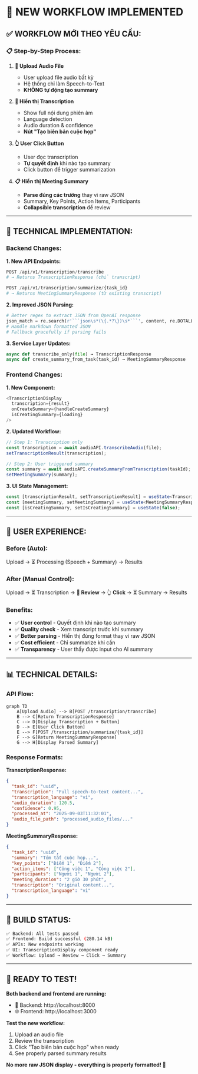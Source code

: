# 🎉 NEW WORKFLOW IMPLEMENTED

## ✅ **WORKFLOW MỚI THEO YÊU CẦU:**

### 📋 **Step-by-Step Process:**

1. **🎵 Upload Audio File**
   - User upload file audio bất kỳ
   - Hệ thống chỉ làm Speech-to-Text
   - **KHÔNG tự động tạo summary**

2. **📄 Hiển thị Transcription** 
   - Show full nội dung phiên âm
   - Language detection
   - Audio duration & confidence
   - **Nút "Tạo biên bản cuộc họp"**

3. **👆 User Click Button**
   - User đọc transcription
   - **Tự quyết định** khi nào tạo summary
   - Click button để trigger summarization

4. **📋 Hiển thị Meeting Summary**
   - **Parse đúng các trường** thay vì raw JSON
   - Summary, Key Points, Action Items, Participants
   - **Collapsible transcription** để review

---

## 🔧 **TECHNICAL IMPLEMENTATION:**

### **Backend Changes:**

**1. New API Endpoints:**
```python
POST /api/v1/transcription/transcribe
# → Returns TranscriptionResponse (chỉ transcript)

POST /api/v1/transcription/summarize/{task_id}  
# → Returns MeetingSummaryResponse (từ existing transcript)
```

**2. Improved JSON Parsing:**
```python
# Better regex to extract JSON from OpenAI response
json_match = re.search(r'```json\s*(\{.*?\})\s*```', content, re.DOTALL)
# Handle markdown formatted JSON
# Fallback gracefully if parsing fails
```

**3. Service Layer Updates:**
```python
async def transcribe_only(file) → TranscriptionResponse
async def create_summary_from_task(task_id) → MeetingSummaryResponse
```

### **Frontend Changes:**

**1. New Component:**
```typescript
<TranscriptionDisplay 
  transcription={result}
  onCreateSummary={handleCreateSummary}
  isCreatingSummary={loading}
/>
```

**2. Updated Workflow:**
```typescript
// Step 1: Transcription only
const transcription = await audioAPI.transcribeAudio(file);
setTranscriptionResult(transcription);

// Step 2: User triggered summary
const summary = await audioAPI.createSummaryFromTranscription(taskId);
setMeetingSummary(summary);
```

**3. UI State Management:**
```typescript
const [transcriptionResult, setTranscriptionResult] = useState<TranscriptionResponse | null>(null);
const [meetingSummary, setMeetingSummary] = useState<MeetingSummaryResponse | null>(null);
const [isCreatingSummary, setIsCreatingSummary] = useState(false);
```

---

## 🎯 **USER EXPERIENCE:**

### **Before (Auto):**
Upload → ⏳ Processing (Speech + Summary) → Results

### **After (Manual Control):**
Upload → ⏳ Transcription → **📄 Review** → 👆 **Click** → ⏳ Summary → Results

### **Benefits:**
- ✅ **User control** - Quyết định khi nào tạo summary
- ✅ **Quality check** - Xem transcript trước khi summary  
- ✅ **Better parsing** - Hiển thị đúng format thay vì raw JSON
- ✅ **Cost efficient** - Chỉ summarize khi cần
- ✅ **Transparency** - User thấy được input cho AI summary

---

## 📊 **TECHNICAL DETAILS:**

### **API Flow:**
```mermaid
graph TD
    A[Upload Audio] --> B[POST /transcription/transcribe]
    B --> C[Return TranscriptionResponse]
    C --> D[Display Transcription + Button]
    D --> E[User Click Button]
    E --> F[POST /transcription/summarize/{task_id}]
    F --> G[Return MeetingSummaryResponse]
    G --> H[Display Parsed Summary]
```

### **Response Formats:**

**TranscriptionResponse:**
```json
{
  "task_id": "uuid",
  "transcription": "Full speech-to-text content...",
  "transcription_language": "vi",
  "audio_duration": 120.5,
  "confidence": 0.95,
  "processed_at": "2025-09-03T11:32:01",
  "audio_file_path": "processed_audio_files/..."
}
```

**MeetingSummaryResponse:**
```json
{
  "task_id": "uuid",
  "summary": "Tóm tắt cuộc họp...",
  "key_points": ["Điểm 1", "Điểm 2"],
  "action_items": ["Công việc 1", "Công việc 2"],
  "participants": ["Người 1", "Người 2"],
  "meeting_duration": "2 giờ 30 phút",
  "transcription": "Original content...",
  "transcription_language": "vi"
}
```

---

## 🚀 **BUILD STATUS:**

```bash
✅ Backend: All tests passed
✅ Frontend: Build successful (280.14 kB)
✅ APIs: New endpoints working
✅ UI: TranscriptionDisplay component ready
✅ Workflow: Upload → Review → Click → Summary
```

---

## 🎊 **READY TO TEST!**

**Both backend and frontend are running:**
- 🔧 Backend: http://localhost:8000 
- 🌐 Frontend: http://localhost:3000

**Test the new workflow:**
1. Upload an audio file
2. Review the transcription
3. Click "Tạo biên bản cuộc họp" when ready
4. See properly parsed summary results

**No more raw JSON display - everything is properly formatted! 🎉**
